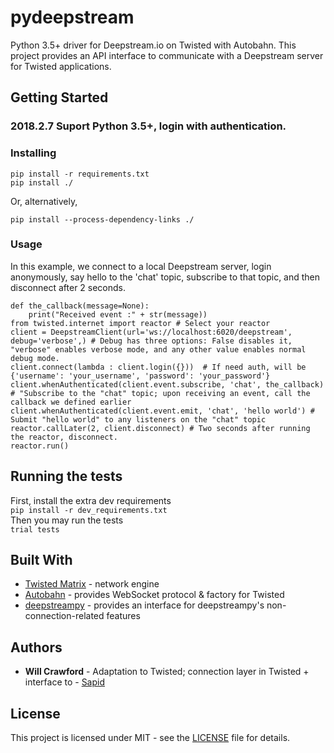 # pydeepstream
Python 3.5+ driver for Deepstream.io on Twisted with Autobahn. This project provides an API interface to communicate with a Deepstream server for Twisted applications. 

## Getting Started

### 2018.2.7 Suport Python 3.5+, login with authentication.

### Installing

```# From the repo root folder
pip install -r requirements.txt
pip install ./
```
Or, alternatively,
```#From the repo root folder
pip install --process-dependency-links ./
```

### Usage
In this example, we connect to a local Deepstream server, login anonymously, say hello to the 'chat' topic, subscribe to that topic, and then disconnect after 2 seconds.
```
def the_callback(message=None):
    print("Received event :" + str(message))
from twisted.internet import reactor # Select your reactor
client = DeepstreamClient(url='ws://localhost:6020/deepstream', debug='verbose',) # Debug has three options: False disables it, "verbose" enables verbose mode, and any other value enables normal debug mode.
client.connect(lambda : client.login({}))  # If need auth, will be {'username': 'your_username', 'password': 'your_password'}
client.whenAuthenticated(client.event.subscribe, 'chat', the_callback) # "Subscribe to the "chat" topic; upon receiving an event, call the callback we defined earlier
client.whenAuthenticated(client.event.emit, 'chat', 'hello world') # Submit "hello world" to any listeners on the "chat" topic
reactor.callLater(2, client.disconnect) # Two seconds after running the reactor, disconnect.
reactor.run()
```


## Running the tests
First, install the extra dev requirements  
`pip install -r dev_requirements.txt`  
Then you may run the tests  
`trial tests`

## Built With

* [Twisted Matrix](https://twistedmatrix.com/trac/) - network engine
* [Autobahn](https://github.com/crossbario/autobahn-python) - provides WebSocket protocol & factory for Twisted
* [deepstreampy](https://github.com/YavorPaunov/deepstreampy) - provides an interface for deepstreampy's non-connection-related features

## Authors
* **Will Crawford** - Adaptation to Twisted; connection layer in Twisted + interface to  - [Sapid](https://github.com/sapid)

## License
This project is licensed under MIT - see the [LICENSE](LICENSE) file for details.
